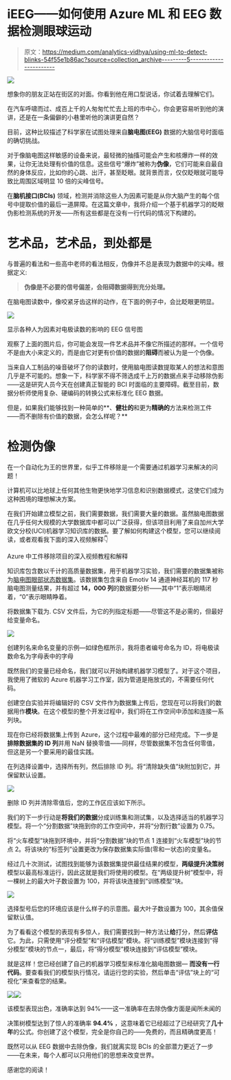 # iEEG——如何使用 Azure ML 和 EEG 数据检测眼球运动

> 原文：<https://medium.com/analytics-vidhya/using-ml-to-detect-blinks-54f55e1b86ac?source=collection_archive---------5----------------------->

![](img/85107538c7f33baac5816363bc17fbb1.png)

想象你的朋友正站在街区的对面。你看到他在用口型说话，你试着去理解它们。

在汽车呼啸而过、成百上千的人匆匆忙忙去上班的市中心，你会更容易听到他的演讲，还是在一条偏僻的小巷里听他的演讲更自然？

目前，这种比较描述了科学家在试图处理来自**脑电图(EEG)** 数据的大脑信号时面临的确切挑战。

对于像脑电图这样敏感的设备来说，最轻微的抽搐可能会产生和核爆炸一样的效果，让你无法处理有价值的信息。这些信号“爆炸”被称为**伪像**，它们可能来自最自然的身体反应，比如你的心跳、出汗，甚至眨眼。就背景而言，仅仅眨眼就可能导致比周围区域明显 10 倍的尖峰信号。

在**脑机接口(BCIs)** 领域，检测并消除这些人为因素可能是从你大脑产生的每个信号中提取价值的最后一道屏障。在这篇文章中，我将介绍一个基于机器学习的眨眼伪影检测系统的开发——所有这些都是在没有一行代码的情况下构建的。

# 艺术品，艺术品，到处都是

与普遍的看法和一些高中老师的看法相反，伪像并不总是表现为数据中的尖峰。根据定义:

> **伪像是不必要的信号偏差，会阻碍数据得到充分处理。**

在脑电图读数中，像咬紧牙齿这样的动作，在下面的例子中，会比眨眼更明显。

![](img/b8495371559bdbab0619ead51e8cb193.png)

显示各种人为因素对电极读数的影响的 EEG 信号图

观察了上面的图片后，你可能会发现一件艺术品并不像它所描述的那样。一个信号不是由大小来定义的，而是由它对更有价值的数据的**阻碍**而被认为是一个伪像。

当来自人工制品的噪音破坏了你的读数时，使用脑电图读数提取某人的想法和意图几乎是不可能的。想象一下，科学家不得不筛选成千上万的数据点来手动移除伪影——这是研究人员今天在创建真正智能的 BCI 时面临的主要障碍。截至目前，数据分析师使用复杂、硬编码的转换公式来标准化 EEG 数据。

但是，如果我们能够找到一种简单的**、**健壮的**和更为**精确的**方法来检测工件——而不删除有价值的数据，会怎么样呢？**

# 检测伪像

在一个自动化为王的世界里，似乎工件移除是一个需要通过机器学习来解决的问题！

计算机可以比地球上任何其他生物更快地学习信息和识别数据模式，这使它们成为这种困境的理想解决方案。

在我们开始建立模型之前，我们需要数据，我们需要大量的数据。虽然脑电图数据在几乎任何大规模的大学数据库中都可以广泛获得，但该项目利用了来自加州大学欧文分校(UCI)机器学习知识库的数据。要了解如何构建这个模型，您可以继续阅读，或者观看我下面的深入视频解释👇

Azure 中工件移除项目的深入视频教程和解释

知识库包含数以千计的高质量数据集，用于机器学习实验，我们需要的数据集被称为[脑电图眼部状态数据集](https://archive.ics.uci.edu/ml/datasets/EEG+Eye+State)。该数据集包含来自 Emotiv 14 通道神经耳机的 117 秒脑电图测量结果，并有超过 **14，000 列**的数据要分析——其中“1”表示眼睛闭着，“0”表示眼睛睁着。

将数据集下载为. CSV 文件后，为它的列指定标题——尽管这不是必需的，但最好给变量命名。

![](img/48687b5c47ca765f2bdac133d67e9422.png)

创建列名来命名变量的示例—如绿色框所示，我将患者编号命名为 ID，将电极读数命名为字母表中的字母

既然我们的变量已经命名，我们就可以开始构建机器学习模型了。对于这个项目，我使用了微软的 Azure 机器学习工作室，因为管道是拖放式的，不需要任何代码。

创建空白实验并将编辑好的 CSV 文件作为数据集上传后，您现在可以将我们的数据用作**模块**。在这个模型的整个开发过程中，我们将在工作空间中添加和连接一系列块。

现在你已经将数据集上传到 Azure，这个过程中最难的部分已经完成。下一步是**排除数据集的 ID 列**并用 NaN 替换零值——同样，尽管数据集不包含任何零值，但这是另一个要采用的最佳实践。

在列选择设置中，选择所有列，然后排除 ID 列。将“清除缺失值”块附加到它，并保留默认设置。

![](img/62d43dc5edd519af691178bb2833d3e0.png)

删除 ID 列并清除零值后，您的工作区应该如下所示。

我们的下一步行动是**将我们的数据**分成训练集和测试集，以及选择适当的机器学习模型。将一个“分割数据”块拖到你的工作空间中，并将“分割行数”设置为 0.75。

将“火车模型”块拖到环境中，并将“分割数据”块的节点 1 连接到“火车模型”块的节点 2。将该块的“标签列”设置更改为保存数据集实际值(零和一状态)的变量名。

经过几十次测试，试图找到能够为该数据集提供最佳结果的模型，**两级提升决策树**模型以最高标准运行，因此这就是我们将使用的模型。在“两级提升树”模型中，将一棵树上的最大叶子数设置为 100，并将该块连接到“训练模型”块。

![](img/2c548135ecb9c849d1dd69f64d187029.png)

选择型号后您的环境应该是什么样子的示意图。最大叶子数设置为 100，其余值保留默认值。

为了看看这个模型的表现有多惊人，我们需要找到一种方法让**给**打分，然后**评估**它。为此，只需使用“评分模型”和“评估模型”模块。将“训练模型”模块连接到“得分模型”模块的节点一，最后，将“得分模型”模块连接到“评估模型”模块。

就是这样！您已经创建了自己的机器学习模型来标准化脑电图数据— **而没有一行代码**。要查看我们的模型执行情况，请运行您的实验，然后单击“评估”块上的“可视化”来查看您的结果。

![](img/7d98ad3fa8657875fc61c28ed9a55bdd.png)![](img/d4f5112ab74dbe9570a86eed164b4517.png)

该模型表现出色，准确率达到 94%——这一准确率在去除伪像方面是闻所未闻的

决策树模型达到了惊人的准确率 **94.4%** ，这意味着它已经超过了已经研究了**几十年**的公式。你创建了这个模型，完全是你自己的——免费的，而且精确度更高！

既然可以从 EEG 数据中去除伪像，我们就离实现 BCIs 的全部潜力更近了一步——在未来，每个人都可以只用他们的思想来改变世界。

感谢您的阅读！